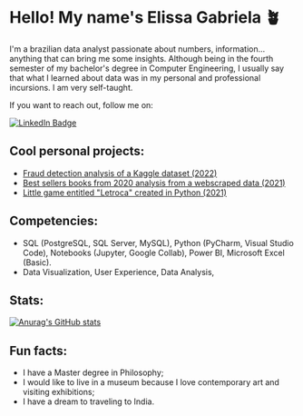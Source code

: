 # **Hello! My name's Elissa Gabriela 🪴**
I'm a brazilian data analyst passionate about numbers, information... anything that can bring me some insights. Although being in the fourth semester of my bachelor's degree in Computer Engineering, I usually say that what I learned about data was in my personal and professional incursions. I am very self-taught.

If you want to reach out, follow me on:
<div id="badges">
  <a href="https://www.linkedin.com/in/elissagabriela/">
    <img src="https://img.shields.io/badge/LinkedIn-blue?style=for-the-badge&logo=linkedin&logoColor=white" alt="LinkedIn Badge"/>
  </a>



## **Cool personal projects:**
- [Fraud detection analysis of a Kaggle dataset (2022)](https://github.com/galadriel2486/fraud_detection_online_transactions/blob/main/DataGirlsOnboardingProject.ipynb)
- [Best sellers books from 2020 analysis from a webscraped data (2021)](https://github.com/galadriel2486/top_books_project/blob/main/Livros_projeto.ipynb)
- [Little game entitled "Letroca" created in Python (2021)](https://github.com/galadriel2486/letroca)

## **Competencies:**
- SQL (PostgreSQL, SQL Server, MySQL), Python (PyCharm, Visual Studio Code), Notebooks (Jupyter, Google Collab), Power BI, Microsoft Excel (Basic).
- Data Visualization, User Experience, Data Analysis, 

## **Stats:**

[![Anurag's GitHub stats](https://github-readme-stats.vercel.app/api?username=galadriel2486&hide=contribs,prs&theme=dracula)](https://github.com/galadriel2486/github-readme-stats)

## **Fun facts:**
- I have a Master degree in Philosophy;
- I would like to live in a museum because I love contemporary art and visiting exhibitions;
- I have a dream to traveling to India.
